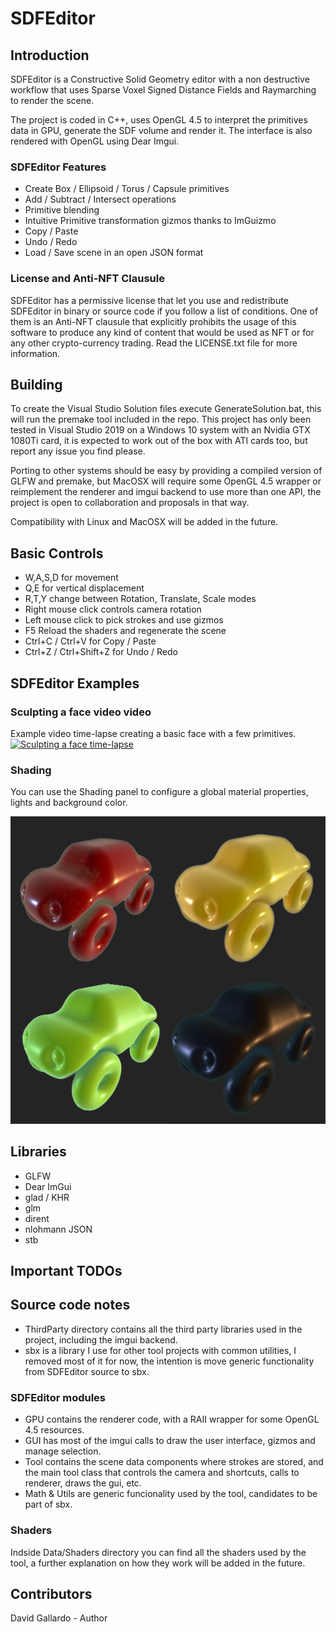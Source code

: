 # SDFEditor

## Introduction

SDFEditor is a Constructive Solid Geometry editor with a non destructive workflow that uses Sparse Voxel Signed Distance Fields and Raymarching to render the scene.

The project is coded in C++, uses OpenGL 4.5 to interpret the primitives data in GPU, generate the SDF volume and render it. The interface is also rendered with OpenGL using Dear Imgui.

### SDFEditor Features

- Create Box / Ellipsoid / Torus / Capsule primitives 
- Add / Subtract / Intersect operations
- Primitive blending
- Intuitive Primitive transformation gizmos thanks to ImGuizmo
- Copy / Paste
- Undo / Redo
- Load / Save scene in an open JSON format

### License and Anti-NFT Clausule

SDFEditor has a permissive license that let you use and redistribute SDFEditor in binary or source code if you follow a list of conditions. One of them is an Anti-NFT clausule that explicitly prohibits the usage of this software to produce any kind of content that would be used as NFT or for any other crypto-currency trading. Read the LICENSE.txt file for more information.

## Building

To create the Visual Studio Solution files execute GenerateSolution.bat, this will run the premake tool included in the repo. This project has only been tested in Visual Studio 2019 on a Windows 10 system with an Nvidia GTX 1080Ti card, it is expected to work out of the box with ATI cards too, but report any issue you find please.

Porting to other systems should be easy by providing a compiled version of GLFW and premake, but MacOSX will require some OpenGL 4.5 wrapper or reimplement the renderer and imgui backend to use more than one API, the project is open to collaboration and proposals in that way.

Compatibility with Linux and MacOSX will be added in the future.

## Basic Controls

- W,A,S,D for movement
- Q,E for vertical displacement
- R,T,Y change between Rotation, Translate, Scale modes
- Right mouse click controls camera rotation
- Left mouse click to pick strokes and use gizmos
- F5 Reload the shaders and regenerate the scene
- Ctrl+C / Ctrl+V for Copy / Paste
- Ctrl+Z / Ctrl+Shift+Z for Undo / Redo

## SDFEditor Examples

### Sculpting a face video video
Example video time-lapse creating a basic face with a few primitives.
[![Sculpting a face time-lapse](https://img.youtube.com/vi/LGpUlqWzjd8/0.jpg)](https://www.youtube.com/watch?v=LGpUlqWzjd8)

### Shading
You can use the Shading panel to configure a global material properties, lights and background color.

![Material showdown](/Docs/cars_materials.png)

## Libraries

- GLFW
- Dear ImGui
- glad / KHR
- glm
- dirent
- nlohmann JSON
- stb

## Important TODOs

## Source code notes
- ThirdParty directory contains all the third party libraries used in the project, including the imgui backend.
- sbx is a library I use for other tool projects with common utilities, I removed most of it for now, the intention is move generic functionality from SDFEditor source to sbx.

### SDFEditor modules
- GPU contains the renderer code, with a RAII wrapper for some OpenGL 4.5 resources.
- GUI has most of the imgui calls to draw the user interface, gizmos and manage selection.
- Tool contains the scene data components where strokes are stored, and the main tool class that controls the camera and shortcuts, calls to renderer, draws the gui, etc.
- Math & Utils are generic funcionality used by the tool, candidates to be part of sbx.

### Shaders
Indside Data/Shaders directory you can find all the shaders used by the tool, a further explanation on how they work will be added in the future.

## Contributors

David Gallardo - Author


